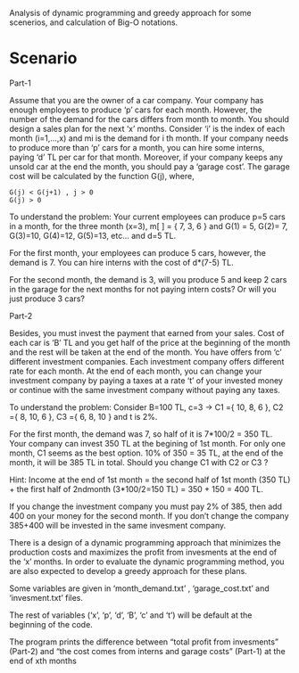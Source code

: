 Analysis of dynamic programming and greedy approach for some scenerios, and calculation of Big-O notations.

# Scenario

Part-1

Assume that you are the owner of a car company. Your company has enough employees to produce ‘p’ cars for each month. However, the number of the demand for the cars differs from
month to month. You should design a sales plan for the next ‘x’ months. Consider ‘i’ is the index of each month (i=1,…,x) and mi is the demand for i th month. If your company needs to produce more than ‘p’ cars for a month, you can hire some interns, paying ‘d’ TL per car for that month. Moreover, if your company keeps any unsold car at the end the month, you should pay a ‘garage cost’. The garage cost will be calculated by the function G(j), where, 

    G(j) < G(j+1) , j > 0
    G(j) > 0 
    
To understand the problem: Your current employees can produce p=5 cars in a month, for the three month (x=3), m[ ] = { 7, 3, 6 } and G(1) = 5, G(2)= 7, G(3)=10, G(4)=12, G(5)=13, etc... and d=5 TL.

For the first month, your employees can produce 5 cars, however, the demand is 7. You can hire interns with the cost of d*(7-5) TL. 

For the second month, the demand is 3, will you produce 5 and keep 2 cars in the garage for the next months for not paying intern costs? Or will you just produce 3 cars?

Part-2

Besides, you must invest the payment that earned from your sales. Cost of each car is ‘B’ TL and you get half of the price at the beginning of the month and the rest will be taken at the end of the month. You have offers from ‘c’ different investment companies. Each investment company offers different rate for each month. At the end of each month, you can change your investment company by paying a taxes at a rate ‘t’ of your invested money or continue with the same investment company without paying any taxes. 

To understand the problem: Consider B=100 TL, c=3 -> C1 ={ 10, 8, 6 }, C2 ={ 8, 10, 6 }, C3 ={ 6, 8, 10 } and t is 2%.

For the first month, the demand was 7, so half of it is 7*100/2 = 350 TL. Your company can invest 350 TL at the begining of 1st month. For only one month, C1 seems as the best option. 10% of 350 = 35 TL, at the end of the month, it will be 385 TL in total. Should you change C1 with C2 or C3 ?

Hint: Income at the end of 1st month = the second half of 1st month (350 TL) + the first half of 2ndmonth (3*100/2=150 TL) = 350 + 150 = 400 TL. 

If you change the investment company you must pay 2% of 385, then add 400 on your money for the second month. If you don’t change the company 385+400 will be invested in the same invesment company.

There is a design of a dynamic programming approach that minimizes the production costs and maximizes the profit from invesments at the end of the ‘x’ months. In order to evaluate the dynamic programming method, you are also expected to develop a greedy approach for these plans.

Some variables are given in ‘month_demand.txt’ , ‘garage_cost.txt’ and ‘invesment.txt’ files. 

The rest of variables (‘x’, ‘p’, ‘d’, ‘B’, ‘c’ and ‘t’) will be default at the beginning of the code.

The program prints the difference between “total profit from invesments” (Part-2) and “the cost comes from interns and garage costs” (Part-1) at the end of xth months
